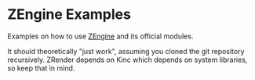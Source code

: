 # ZEngine Examples

Examples on how to use [ZEngine](https://github.com/bluesillybeard/ZEngine) and its official modules.

It should theoretically "just work", assuming you cloned the git repository recursively. ZRender depends on Kinc which depends on system libraries, so keep that in mind.
